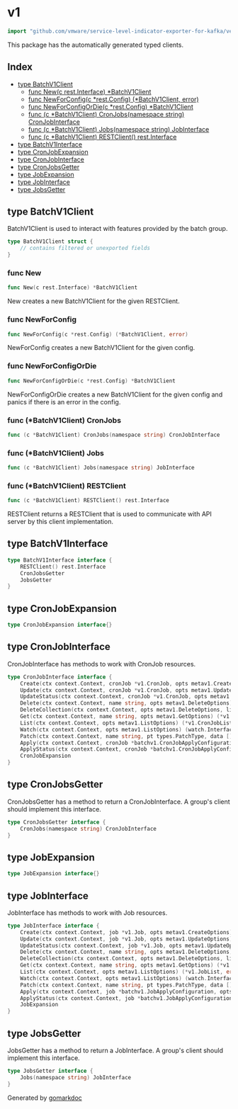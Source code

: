 <!-- Code generated by gomarkdoc. DO NOT EDIT -->

# v1

```go
import "github.com/vmware/service-level-indicator-exporter-for-kafka/vendor/k8s.io/client-go/kubernetes/typed/batch/v1"
```

This package has the automatically generated typed clients.

## Index

- [type BatchV1Client](<#type-batchv1client>)
  - [func New(c rest.Interface) *BatchV1Client](<#func-new>)
  - [func NewForConfig(c *rest.Config) (*BatchV1Client, error)](<#func-newforconfig>)
  - [func NewForConfigOrDie(c *rest.Config) *BatchV1Client](<#func-newforconfigordie>)
  - [func (c *BatchV1Client) CronJobs(namespace string) CronJobInterface](<#func-batchv1client-cronjobs>)
  - [func (c *BatchV1Client) Jobs(namespace string) JobInterface](<#func-batchv1client-jobs>)
  - [func (c *BatchV1Client) RESTClient() rest.Interface](<#func-batchv1client-restclient>)
- [type BatchV1Interface](<#type-batchv1interface>)
- [type CronJobExpansion](<#type-cronjobexpansion>)
- [type CronJobInterface](<#type-cronjobinterface>)
- [type CronJobsGetter](<#type-cronjobsgetter>)
- [type JobExpansion](<#type-jobexpansion>)
- [type JobInterface](<#type-jobinterface>)
- [type JobsGetter](<#type-jobsgetter>)


## type BatchV1Client

BatchV1Client is used to interact with features provided by the batch group.

```go
type BatchV1Client struct {
    // contains filtered or unexported fields
}
```

### func New

```go
func New(c rest.Interface) *BatchV1Client
```

New creates a new BatchV1Client for the given RESTClient.

### func NewForConfig

```go
func NewForConfig(c *rest.Config) (*BatchV1Client, error)
```

NewForConfig creates a new BatchV1Client for the given config.

### func NewForConfigOrDie

```go
func NewForConfigOrDie(c *rest.Config) *BatchV1Client
```

NewForConfigOrDie creates a new BatchV1Client for the given config and panics if there is an error in the config.

### func \(\*BatchV1Client\) CronJobs

```go
func (c *BatchV1Client) CronJobs(namespace string) CronJobInterface
```

### func \(\*BatchV1Client\) Jobs

```go
func (c *BatchV1Client) Jobs(namespace string) JobInterface
```

### func \(\*BatchV1Client\) RESTClient

```go
func (c *BatchV1Client) RESTClient() rest.Interface
```

RESTClient returns a RESTClient that is used to communicate with API server by this client implementation.

## type BatchV1Interface

```go
type BatchV1Interface interface {
    RESTClient() rest.Interface
    CronJobsGetter
    JobsGetter
}
```

## type CronJobExpansion

```go
type CronJobExpansion interface{}
```

## type CronJobInterface

CronJobInterface has methods to work with CronJob resources.

```go
type CronJobInterface interface {
    Create(ctx context.Context, cronJob *v1.CronJob, opts metav1.CreateOptions) (*v1.CronJob, error)
    Update(ctx context.Context, cronJob *v1.CronJob, opts metav1.UpdateOptions) (*v1.CronJob, error)
    UpdateStatus(ctx context.Context, cronJob *v1.CronJob, opts metav1.UpdateOptions) (*v1.CronJob, error)
    Delete(ctx context.Context, name string, opts metav1.DeleteOptions) error
    DeleteCollection(ctx context.Context, opts metav1.DeleteOptions, listOpts metav1.ListOptions) error
    Get(ctx context.Context, name string, opts metav1.GetOptions) (*v1.CronJob, error)
    List(ctx context.Context, opts metav1.ListOptions) (*v1.CronJobList, error)
    Watch(ctx context.Context, opts metav1.ListOptions) (watch.Interface, error)
    Patch(ctx context.Context, name string, pt types.PatchType, data []byte, opts metav1.PatchOptions, subresources ...string) (result *v1.CronJob, err error)
    Apply(ctx context.Context, cronJob *batchv1.CronJobApplyConfiguration, opts metav1.ApplyOptions) (result *v1.CronJob, err error)
    ApplyStatus(ctx context.Context, cronJob *batchv1.CronJobApplyConfiguration, opts metav1.ApplyOptions) (result *v1.CronJob, err error)
    CronJobExpansion
}
```

## type CronJobsGetter

CronJobsGetter has a method to return a CronJobInterface. A group's client should implement this interface.

```go
type CronJobsGetter interface {
    CronJobs(namespace string) CronJobInterface
}
```

## type JobExpansion

```go
type JobExpansion interface{}
```

## type JobInterface

JobInterface has methods to work with Job resources.

```go
type JobInterface interface {
    Create(ctx context.Context, job *v1.Job, opts metav1.CreateOptions) (*v1.Job, error)
    Update(ctx context.Context, job *v1.Job, opts metav1.UpdateOptions) (*v1.Job, error)
    UpdateStatus(ctx context.Context, job *v1.Job, opts metav1.UpdateOptions) (*v1.Job, error)
    Delete(ctx context.Context, name string, opts metav1.DeleteOptions) error
    DeleteCollection(ctx context.Context, opts metav1.DeleteOptions, listOpts metav1.ListOptions) error
    Get(ctx context.Context, name string, opts metav1.GetOptions) (*v1.Job, error)
    List(ctx context.Context, opts metav1.ListOptions) (*v1.JobList, error)
    Watch(ctx context.Context, opts metav1.ListOptions) (watch.Interface, error)
    Patch(ctx context.Context, name string, pt types.PatchType, data []byte, opts metav1.PatchOptions, subresources ...string) (result *v1.Job, err error)
    Apply(ctx context.Context, job *batchv1.JobApplyConfiguration, opts metav1.ApplyOptions) (result *v1.Job, err error)
    ApplyStatus(ctx context.Context, job *batchv1.JobApplyConfiguration, opts metav1.ApplyOptions) (result *v1.Job, err error)
    JobExpansion
}
```

## type JobsGetter

JobsGetter has a method to return a JobInterface. A group's client should implement this interface.

```go
type JobsGetter interface {
    Jobs(namespace string) JobInterface
}
```



Generated by [gomarkdoc](<https://github.com/princjef/gomarkdoc>)
